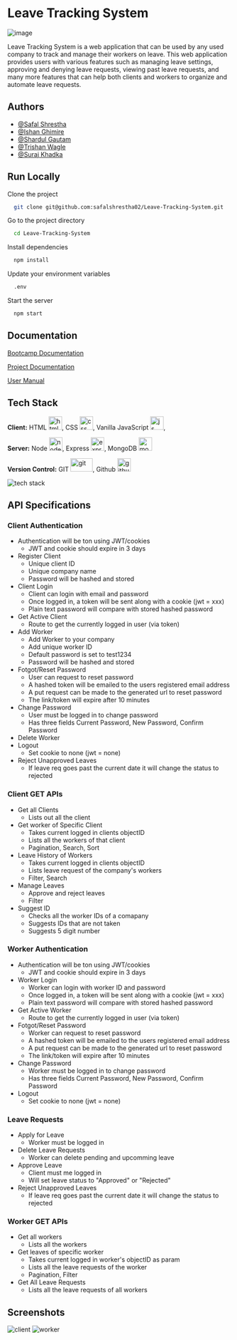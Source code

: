 # Leave Tracking System
![image](https://user-images.githubusercontent.com/118807784/225554717-ca22abde-3412-461f-a43a-7854be9c24ef.png)

Leave Tracking System is a web application that can be used by any used company to track and manage their workers on leave. This web application provides users with various features such as managing leave settings, approving and denying leave requests, viewing past leave requests, and many more features that can help both clients and workers to organize and automate leave requests.

## Authors

- [@Safal Shrestha](https://github.com/safalshrestha02)
- [@Ishan Ghimire](https://github.com/ishanghimire11)
- [@Shardul Gautam](https://github.com/FeNriR0077)
- [@Trishan Wagle](https://github.com/trishan6969)
- [@Suraj Khadka](https://github.com/Magiciaan)

## Run Locally

Clone the project

```bash
  git clone git@github.com:safalshrestha02/Leave-Tracking-System.git
```

Go to the project directory

```bash
  cd Leave-Tracking-System
```

Install dependencies

```bash
  npm install
```
Update your environment variables

```bash
  .env
```

Start the server

```bash
  npm start
```
## Documentation

[Bootcamp Documentation](https://documenter.getpostman.com/view/25413848/2s93JxqLse)

[Project Documentation](https://docs.google.com/document/d/1tUjvT6PisofZ6HykF0o8lusBas0aaBbwEQydqwJAPPU/edit)

[User Manual](https://docs.google.com/document/d/15z7FSdhNns73CiY1aP-R7QbMnzu8qcT9Bn1zfg61m7s/edit)
		

## Tech Stack

**Client:** HTML <img src="https://upload.wikimedia.org/wikipedia/commons/thumb/6/61/HTML5_logo_and_wordmark.svg/640px-HTML5_logo_and_wordmark.svg.png" alt="html" width="30" height="30">, CSS <img src="https://upload.wikimedia.org/wikipedia/commons/thumb/d/d5/CSS3_logo_and_wordmark.svg/1452px-CSS3_logo_and_wordmark.svg.png" alt="css" width="30" height="30">, Vanilla JavaScript <img src="https://i0.wp.com/theicom.org/wp-content/uploads/2016/03/js-logo.png?fit=500%2C500&ssl=1&w=640" alt="js" width="30" height="30">, 

**Server:** Node <img src="https://seeklogo.com/images/N/nodejs-logo-FBE122E377-seeklogo.com.png" alt="node" width="30" height="30">, Express <img src="https://encrypted-tbn0.gstatic.com/images?q=tbn:ANd9GcT0qyJTwB8XfTM3S1I5mnA3u4ZULyp4PblCKQ55-SkL&s" alt="express" width="30" height="30">, MongoDB <img src="https://1000logos.net/wp-content/uploads/2020/08/MongoDB-Emblem.jpg" alt="mongo" width="30" height="30">

**Version Control:** GIT <img src="https://upload.wikimedia.org/wikipedia/commons/thumb/e/e0/Git-logo.svg/1024px-Git-logo.svg.png" alt="git" width="50" height="30">, Github <img src="https://github.githubassets.com/images/modules/logos_page/GitHub-Mark.png" alt="github" width="30" height="30">

![tech stack](https://user-images.githubusercontent.com/118807784/225589848-dc155dd0-1231-4df4-ac32-362936758d46.png)

## API Specifications

### Client Authentication
- Authentication will be ton using JWT/cookies
	- JWT and cookie should expire in 3 days
- Register Client
	- Unique client ID
	- Unique company name
	- Password will be hashed and stored
- Client Login
	 - Client can login with email and password
	 - Once logged in, a token will be sent along with a cookie (jwt = xxx)
 	 - Plain text password will compare with stored hashed password
- Get Active Client
	- Route to get the currently logged in user (via token)
- Add Worker
	- Add Worker to your company
	- Add unique worker ID
	- Default password is set to test1234
	- Password will be hashed and stored
- Fotgot/Reset Password
	- User can request to reset password
	- A hashed token will be emailed to the users registered email address
	- A put request can be made to the generated url to reset password
	- The link/token will expire after 10 minutes
- Change Password
	- User must be logged in to change password
	- Has three fields Current Password, New Password, Confirm Password
- Delete Worker
- Logout 	
	- Set cookie to none (jwt = none)
- Reject Unapproved Leaves
	- If leave req goes past the current date it will change the status to rejected

### Client GET APIs
- Get all Clients
	- Lists out all the client
- Get worker of Specific Client
	- Takes current logged in clients objectID
	- Lists all the workers of that client
	- Pagination, Search, Sort
- Leave History of Workers
	- Takes current logged in clients objectID
	- Lists leave request of the company's workers
	- Filter, Search
- Manage Leaves
	- Approve and reject leaves
	- Filter
- Suggest ID
	- Checks all the worker IDs of a comapany
	- Suggests IDs that are not taken
	- Suggests 5 digit number

### Worker Authentication
- Authentication will be ton using JWT/cookies
	- JWT and cookie should expire in 3 days
- Worker Login
	 - Worker can login with worker ID and password
	 - Once logged in, a token will be sent along with a cookie (jwt = xxx)
 	 - Plain text password will compare with stored hashed password
- Get Active Worker
	- Route to get the currently logged in user (via token)
- Fotgot/Reset Password
	- Worker can request to reset password
	- A hashed token will be emailed to the users registered email address
	- A put request can be made to the generated url to reset password
	- The link/token will expire after 10 minutes
- Change Password
	- Worker must be logged in to change password
	- Has three fields Current Password, New Password, Confirm Password
- Logout 	
	- Set cookie to none (jwt = none)

### Leave Requests
- Apply for Leave
	- Worker must be logged in
- Delete Leave Requests
	- Worker can delete pending and upcomming leave
- Approve Leave
	- Client must me logged in
	- Will set leave status to "Approved" or "Rejected"
- Reject Unapproved Leaves
	- If leave req goes past the current date it will change the status to rejected

### Worker GET APIs
- Get all workers
	- Lists all the workers
- Get leaves of specific worker
	- Takes current logged in worker's objectID as param
	- Lists all the leave requests of the worker
	- Pagination, Filter
- Get All Leave Requests
	- Lists all the leave requests of all workers

## Screenshots

![client](https://user-images.githubusercontent.com/118807784/225829412-64570914-cda9-478d-8912-0449c17576b7.gif)
![worker](https://user-images.githubusercontent.com/118807784/225829869-c8787c06-d1a5-418b-9505-3368322a69e4.gif)




